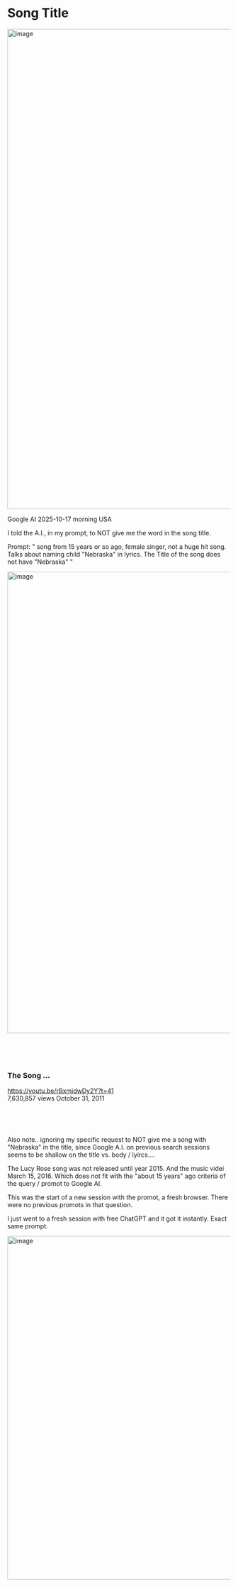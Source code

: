 # Song Title 

<img width="2062" height="1082" alt="image" src="https://github.com/user-attachments/assets/0369f4c4-319e-4255-a5a8-5cec4ff1225d" />

Google AI 2025-10-17 morning USA

I told the A.I., in my prompt, to NOT give me the word in the song title.

Prompt: " song from 15 years or so ago, female singer, not a huge hit song. Talks about naming child "Nebraska" in lyrics. The Title of the song does not have "Nebraska" "

<img width="2040" height="1040" alt="image" src="https://github.com/user-attachments/assets/d0f46c6b-46f8-497e-8fff-30f6bc48f30f" />

&nbsp;

&nbsp;

### The Song ...

https://youtu.be/rBxmidwDy2Y?t=41    
7,630,857 views October 31, 2011


&nbsp;

&nbsp;

Also note.. ignoring my specific request to NOT give me a song with "Nebraska" in the title, since Google A.I. on previous search sessions seems to be shallow on the title vs. body / lyircs....

The Lucy Rose song was not released until year 2015. And the music videi March 15, 2016. Which does not fit with the "about 15 years" ago criteria of the query / promot to Google AI.

This was the start of a new session with the promot, a fresh browser. There were no previous promots in that question.

I just went to a fresh session with free ChatGPT and it got it instantly. Exact same prompt.

<img width="1890" height="774" alt="image" src="https://github.com/user-attachments/assets/4349df8b-8126-4068-8053-4dbecda26bd8" />

